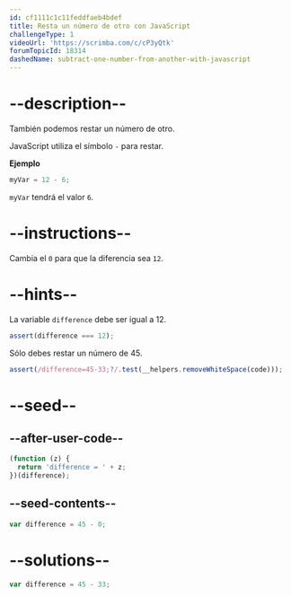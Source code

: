 ```yaml
---
id: cf1111c1c11feddfaeb4bdef
title: Resta un número de otro con JavaScript
challengeType: 1
videoUrl: 'https://scrimba.com/c/cP3yQtk'
forumTopicId: 18314
dashedName: subtract-one-number-from-another-with-javascript
---
```


# --description--

También podemos restar un número de otro.

JavaScript utiliza el símbolo `-` para restar.

**Ejemplo**

```js
myVar = 12 - 6;
```

`myVar` tendrá el valor `6`.

# --instructions--

Cambia el `0` para que la diferencia sea `12`.

# --hints--

La variable `difference` debe ser igual a 12.

```js
assert(difference === 12);
```

Sólo debes restar un número de 45.

```js
assert(/difference=45-33;?/.test(__helpers.removeWhiteSpace(code)));
```

# --seed--

## --after-user-code--

```js
(function (z) {
  return 'difference = ' + z;
})(difference);
```

## --seed-contents--

```js
var difference = 45 - 0;
```

# --solutions--

```js
var difference = 45 - 33;
```
